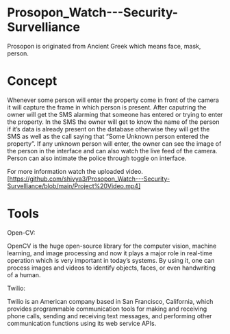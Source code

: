 # Prosopon_Watch---Security-Survelliance
Prosopon is originated from Ancient Greek which means face, mask, person.

# Concept
Whenever some person will enter the property come in front of the camera it will capture the frame in which person is present.
After caputring the owner will get the SMS alarming that someone has entered or trying to enter the property. 
In the SMS the owner will get to know the name of the person if it’s data is already present on the database otherwise they will get the SMS as well as the call saying that “Some Unknown person entered the property”.
If any unknown person will enter, the owner can see the image of the person in the interface and can also watch the live feed of the camera.
Person can also intimate the police through toggle on interface.


For more information watch the uploaded video.[https://github.com/shivya3/Prosopon_Watch---Security-Survelliance/blob/main/Project%20Video.mp4]

# Tools
Open-CV:

OpenCV is the huge open-source library for the computer vision, machine learning, and image processing and now it plays a major role in real-time operation which is very important in today’s systems. By using it, one can process images and videos to identify objects, faces, or even handwriting of a human.

Twilio:

Twilio is an American company based in San Francisco, California, which provides programmable communication tools for making and receiving phone calls, sending and receiving text messages, and performing other communication functions using its web service APIs.

